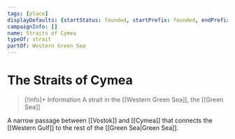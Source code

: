 ```yaml
---
tags: [place]
displayDefaults: {startStatus: founded, startPrefix: founded, endPrefix: destroyed, endStatus: destroyed}
campaignInfo: []
name: Straits of Cymea
typeOf: strait
partOf: Western Green Sea
---
```

# The Straits of Cymea
>[!info]+ Information
> A strait in the [[Western Green Sea]], the [[Green Sea]]

A narrow passage between [[Vostok]] and [[Cymea]] that connects the [[Western Gulf]] to the rest of the [[Green Sea|Green Sea]]. 